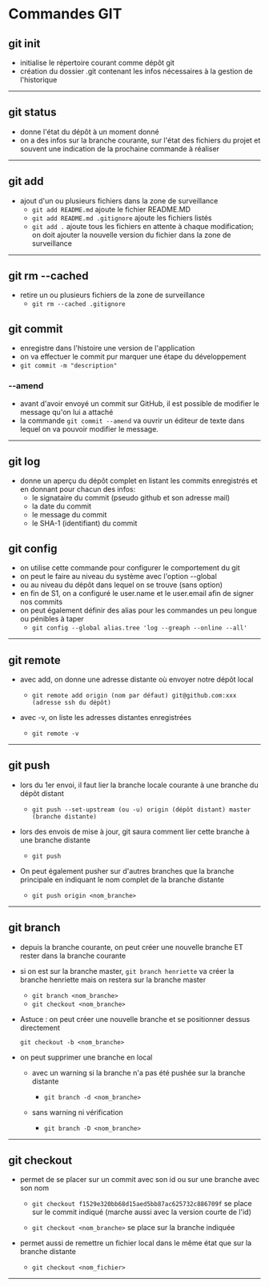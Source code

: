# Commandes GIT

## git init

- initialise le répertoire courant comme dépôt git 
- création du dossier .git contenant les infos nécessaires à la gestion de l'historique 
  
---

## git status

- donne l'état du dépôt à un moment donné 
- on a des infos sur la branche courante, sur l'état des fichiers du projet et souvent une indication de la prochaine commande à réaliser

--- 

## git add

- ajout d'un ou plusieurs fichiers dans la zone de surveillance
  - `git add README.md` ajoute le fichier README.MD
  - `git add README.md .gitignore` ajoute les fichiers listés
  - `git add .` ajoute tous les fichiers en attente à chaque modification; on doit ajouter la nouvelle version du fichier dans la zone de surveillance

---

## git rm --cached

- retire un ou plusieurs fichiers de la zone de surveillance 
  - `git rm --cached .gitignore`

## git commit 

- enregistre dans l'histoire une version de l'application
- on va effectuer le commit pur marquer une étape du développement
- `git commit -m "description"`

### --amend

- avant d'avoir envoyé un commit sur GitHub, il est possible de modifier le message qu'on lui a attaché 
- la commande `git commit --amend` va ouvrir un éditeur de texte dans lequel on va pouvoir modifier le message. 
  
---

## git log

- donne un aperçu du dépôt complet en listant les commits enregistrés et en donnant pour chacun des infos: 
  - le signataire du commit (pseudo github et son adresse mail)
  - la date du commit
  - le message du commit
  - le SHA-1 (identifiant) du commit

## git config 

- on utilise cette commande pour configurer le comportement du git
- on peut le faire au niveau du système avec l'option --global
- ou au niveau du dépôt dans lequel on se trouve (sans option)
- en fin de S1, on a configuré le user.name et le user.email afin de signer nos commits
- on peut également définir des alias pour les commandes un peu longue ou pénibles à taper 
  - `git config --global alias.tree 'log --greaph --online --all'`

---

## git remote

- avec add, on donne une adresse distante où envoyer notre dépôt local

    - `git remote add origin (nom par défaut) git@github.com:xxx (adresse ssh du dépôt)`

- avec -v, on liste les adresses distantes enregistrées

    - `git remote -v`

---


## git push

- lors du 1er envoi, il faut lier la branche locale courante à une branche du dépôt distant

    - `git push --set-upstream (ou -u) origin (dépôt distant) master (branche distante)`

- lors des envois de mise à jour, git saura comment lier cette branche à une branche distante

    - `git push`

- On peut également pusher sur d'autres branches que la branche principale en indiquant le nom complet de la branche distante
  - `git push origin <nom_branche>`

---

## git branch

- depuis la branche courante, on peut créer une nouvelle branche ET rester dans la branche courante

- si on est sur la branche master, `git branch henriette` va créer la branche henriette mais on restera sur la branche master

    - `git branch <nom_branche>`
    - `git checkout <nom_branche>`

- Astuce : on peut créer une nouvelle branche et se positionner dessus directement

    `git checkout -b <nom_branche>`

- on peut supprimer une branche en local

    - avec un warning si la branche n'a pas été pushée sur la branche distante

        - `git branch -d <nom_branche>`

    - sans warning ni vérification

        - `git branch -D <nom_branche>`

---

## git checkout

- permet de se placer sur un commit avec son id ou sur une branche avec son nom

    - `git checkout f1529e320bb68d15aed5bb87ac625732c886709f` se place sur le commit indiqué (marche aussi avec la version courte de l'id)

    - `git checkout <nom_branche>` se place sur la branche indiquée

- permet aussi de remettre un fichier local dans le même état que sur la branche distante

    - `git checkout <nom_fichier>`

---